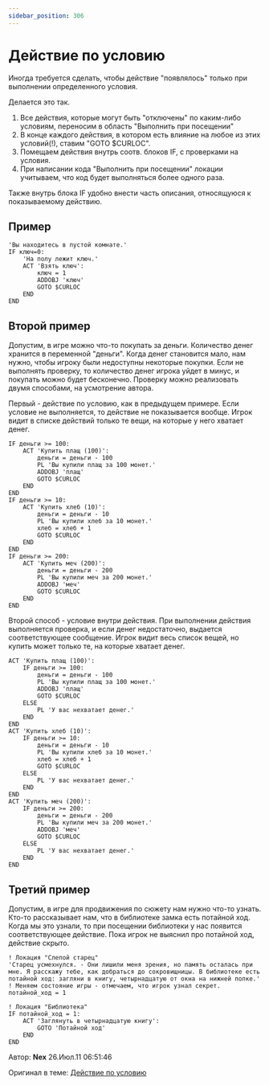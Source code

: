 ```yaml
---
sidebar_position: 306
---
```


# Действие по условию
<!-- [:informarch_ifacts] -->

Иногда требуется сделать, чтобы действие "появлялось" только при выполнении определенного условия.

Делается это так.

1. Все действия, которые могут быть "отключены" по каким-либо условиям, переносим в область "Выполнить при посещении"
2. В конце каждого действия, в котором есть влияние на любое из этих условий(!), ставим "GOTO $CURLOC".
3. Помещаем действия внутрь соотв. блоков IF, с проверками на условия.
4. При написании кода "Выполнить при посещении" локации учитываем, что код будет выполняться более одного раза.

Также внутрь блока IF удобно внести часть описания, относящуюся к показываемому действию.

## Пример

```qsp
'Вы находитесь в пустой комнате.'
IF ключ=0:
    'На полу лежит ключ.'
    ACT 'Взять ключ':
        ключ = 1
        ADDOBJ 'ключ'
        GOTO $CURLOC
    END
END
```

## Второй пример

Допустим, в игре можно что-то покупать за деньги. Количество денег хранится в переменной "деньги". Когда денег становится мало, нам нужно, чтобы игроку были недоступны некоторые покупки. Если не выполнять проверку, то количество денег игрока уйдет в минус, и покупать можно будет бесконечно. Проверку можно реализовать двумя способами, на усмотрение автора.

Первый - действие по условию, как в предыдущем примере. Если условие не выполняется, то действие не показывается вообще. Игрок видит в списке действий только те вещи, на которые у него хватает денег.

```qsp
IF деньги >= 100:
    ACT 'Купить плащ (100)':
        деньги = деньги - 100
        PL 'Вы купили плащ за 100 монет.'
        ADDOBJ 'плащ'
        GOTO $CURLOC
    END
END
IF деньги >= 10:
    ACT 'Купить хлеб (10)':
        деньги = деньги - 10
        PL 'Вы купили хлеб за 10 монет.'
        хлеб = хлеб + 1
        GOTO $CURLOC
    END
END
IF деньги >= 200:
    ACT 'Купить меч (200)':
        деньги = деньги - 200
        PL 'Вы купили меч за 200 монет.'
        ADDOBJ 'меч'
        GOTO $CURLOC
    END
END
```

Второй способ - условие внутри действия. При выполнении действия выполняется проверка, и если денег недостаточно, выдается соответствующее сообщение. Игрок видит весь список вещей, но купить может только те, на которые хватает денег.

```qsp
ACT 'Купить плащ (100)':
    IF деньги >= 100:
        деньги = деньги - 100
        PL 'Вы купили плащ за 100 монет.'
        ADDOBJ 'плащ'
        GOTO $CURLOC
    ELSE
        PL 'У вас нехватает денег.'
    END
END
ACT 'Купить хлеб (10)':
    IF деньги >= 10:
        деньги = деньги - 10
        PL 'Вы купили хлеб за 10 монет.'
        хлеб = хлеб + 1
        GOTO $CURLOC
    ELSE
        PL 'У вас нехватает денег.'
    END
END
ACT 'Купить меч (200)':
    IF деньги >= 200:
        деньги = деньги - 200
        PL 'Вы купили меч за 200 монет.'
        ADDOBJ 'меч'
        GOTO $CURLOC
    ELSE
        PL 'У вас нехватает денег.'
    END
END
```

## Третий пример

Допустим, в игре для продвижения по сюжету нам нужно что-то узнать. Кто-то рассказывает нам, что в библиотеке замка есть потайной ход. Когда мы это узнали, то при посещении библиотеки у нас появится соответствующее действие. Пока игрок не выяснил про потайной ход, действие скрыто.

```qsp
! Локация "Слепой старец"
'Старец усмехнулся. - Они лишили меня зрения, но память осталась при мне. Я расскажу тебе, как добраться до сокровищницы. В библиотеке есть потайной ход: загляни в книгу, четырнадцатую от окна на нижней полке.'
! Меняем состояние игры - отмечаем, что игрок узнал секрет.
потайной_ход = 1

! Локация "Библиотека"
IF потайной_ход = 1:
    ACT 'Заглянуть в четырнадцатую книгу':
        GOTO 'Потайной ход'
    END
END
```

Автор: **Nex**
26.Июл.11 06:51:46

Оригинал в теме: [Действие по условию](https://qsp.org/index.php?option=com_agora&task=topic&id=348&Itemid=57)

